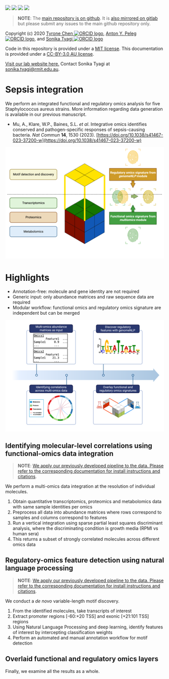 [![](https://flat.badgen.net/badge/license/MIT/cyan?scale=1.5)](https://opensource.org/licenses/MIT)
[![](https://flat.badgen.net/badge/icon/gitlab?icon=gitlab&label&color=orange&scale=1.5)](https://gitlab.com/tyagilab/sepsis_integration)
[![](https://flat.badgen.net/badge/icon/github?icon=github&label&color=black&scale=1.5)](https://github.com/tyronechen/sepsis_integration)
[![](https://flat.badgen.net/badge/icon/@tyagilab?icon=twitter&label&scale=1.5)](https://twitter.com/tyagilab)

> **NOTE**: The [main repository is on github](https://github.com/tyronechen/sepsis_integration). It is [also mirrored on gitlab](https://gitlab.com/tyagilab/sepsis_integration) but please submit any issues to the main github repository only.

Copyright (c) 2020 <a href="https://orcid.org/0000-0002-9207-0385">Tyrone Chen <img alt="ORCID logo" src="https://info.orcid.org/wp-content/uploads/2019/11/orcid_16x16.png" width="16" height="16" /></a>, <a href="https://orcid.org/0000-0002-2296-2126">Anton Y. Peleg <img alt="ORCID logo" src="https://info.orcid.org/wp-content/uploads/2019/11/orcid_16x16.png" width="16" height="16" /></a>, and <a href="https://orcid.org/0000-0003-0181-6258">Sonika Tyagi <img alt="ORCID logo" src="https://info.orcid.org/wp-content/uploads/2019/11/orcid_16x16.png" width="16" height="16" /></a>

Code in this repository is provided under a [MIT license](https://opensource.org/licenses/MIT). This documentation is provided under a [CC-BY-3.0 AU license](https://creativecommons.org/licenses/by/3.0/au/).

[Visit our lab website here.](https://bioinformaticslab.erc.monash.edu/) Contact Sonika Tyagi at [sonika.tyagi@rmit.edu.au](sonika.tyagi@rmit.edu.au).

# Sepsis integration

We perform an integrated functional and regulatory omics analysis for five Staphylococcus aureus strains. More information regarding data generation is available in our previous manuscript.

- Mu, A., Klare, W.P., Baines, S.L. *et al*. Integrative omics identifies conserved and pathogen-specific responses of sepsis-causing bacteria. *Nat Commun* **14**, 1530 (2023). [https://doi.org/10.1038/s41467-023-37200-w](https://doi.org/10.1038/s41467-023-37200-w)

![](fig/graphical_abstract.png)

# Highlights

- Annotation-free: molecule and gene identity are not required
- Generic input: only abundance matrices and raw sequence data are required
- Modular workflow: functional omics and regulatory omics signature are independent but can be merged

![](fig/workflow.png)

## Identifying molecular-level correlations using functional-omics data integration

> **NOTE**: [We apply our previously developed pipeline to the data. Please refer to the corresponding documentation for install instructions and citations](https://github.com/tyronechen/SARS-CoV-2).

We perform a multi-omics data integration at the resolution of individual molecules.

1. Obtain quantitative transcriptomics, proteomics and metabolomics data with same sample identities per omics
2. Preprocess all data into abundance matrices where rows correspond to samples and columns correspond to features
3. Run a vertical integration using sparse partial least squares discriminant analysis, where the discriminating condition is growth media (RPMI vs human sera)
4. This returns a subset of strongly correlated molecules across different omics data

## Regulatory-omics feature detection using natural language processing

> **NOTE**: [We apply our previously developed pipeline to the data. Please refer to the corresponding documentation for install instructions and citations](https://github.com/tyronechen/genomenlp).

We conduct a *de novo* variable-length motif discovery.

1. From the identified molecules, take transcripts of interest
2. Extract promoter regions [-60:+20 TSS] and exonic [+21:101 TSS] regions
3. Using Natural Language Processing and deep learning, identify features of interest by intercepting classification weights
4. Perform an automated and manual annotation workflow for motif detection

## Overlaid functional and regulatory omics layers

Finally, we examine all the results as a whole.
